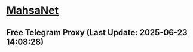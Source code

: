 
# [MahsaNet](https://t.me/mahsa_net)
## Free Telegram Proxy (Last Update: 2025-06-23 14:08:28)

    